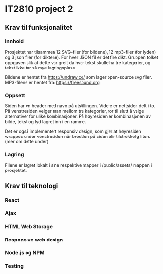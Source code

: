 # IT2810 project 2

## Krav til funksjonalitet

### Innhold
Prosjektet har tilsammen 12 SVG-filer (for bildene), 12 mp3-filer (for lyden) og 3 json filer (for diktene).
For hver JSON fil er det fire dikt. Gruppen tolket oppgaven slik at dette var greit da hver tekst skulle ha tre kategorier, og tekst ikke tar så mye lagringsplass.

Bildene er hentet fra https://undraw.co/ som lager open-source svg filer.
MP3-filene er hentet fra: https://freesound.org

### Oppsett
Siden har en header med navn på utstillingen. Videre er nettsiden delt i to. På venstresiden velger man mellom tre kategorier, for til slutt å velge alternativer for ulike kombinasjoner.
På høyresiden er kombinasjonen av bilde, tekst og lyd lagret inn i en ramme. 

Det er også implementert responsiv design, som gjør at høyresiden wrappes under venstresiden når bredden på siden blir tilstrekkelig liten. (mer om dette under)

### Lagring
Filene er lagret lokalt i sine respektive mapper i /public/assets/ mappen i prosjektet.

## Krav til teknologi

### React

### Ajax

### HTML Web Storage

### Responsive web design

### Node.js og NPM

### Testing